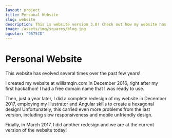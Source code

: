 ```yaml
---
layout: project
title: Personal Website
slug: website
description: This is website version 3.0! Check out how my website has evolved over the past few years!
image: /assets/img/squares/blog.jpg
bgcolor: "9575CD"
---
```


# Personal Website

This website has evolved several times over the past few years!

I created my website at williamqin.com in December 2016, right after my first hackathon! I had a free domain name that I was ready to use.

Then, just a year later, I did a complete redesign of my website in December 2017, employing my Illustrator and Angular skills to create a hexagonal design! Unfortunately, this carried even more problems from the last version, including slow responsiveness and mobile unfriendly design.

Finally, in March 2017, I did another redesign and we are at the current version of the website today!